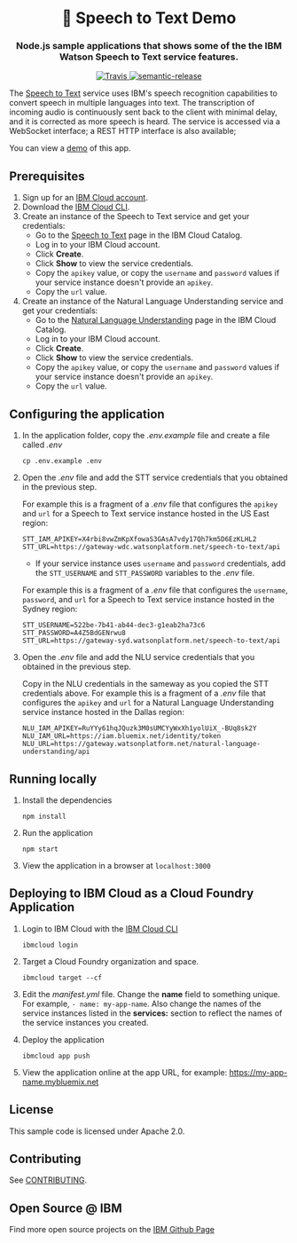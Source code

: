 <h1 align="center" style="border-bottom: none;">🎤 Speech to Text Demo </h1>
<h3 align="center">Node.js sample applications that shows some of the the IBM Watson Speech to Text service features.</h3>
<p align="center">
  <a href="http://travis-ci.org/watson-developer-cloud/speech-to-text-nodejs">
    <img alt="Travis" src="https://travis-ci.org/watson-developer-cloud/speech-to-text-nodejs.svg?branch=master">
  </a>
  <a href="#badge">
    <img alt="semantic-release" src="https://img.shields.io/badge/%20%20%F0%9F%93%A6%F0%9F%9A%80-semantic--release-e10079.svg">
  </a>
</p>
</p>

The [Speech to Text][service_url] service uses IBM's speech recognition capabilities to convert speech in multiple languages into text. The transcription of incoming audio is continuously sent back to the client with minimal delay, and it is corrected as more speech is heard. The service is accessed via a WebSocket interface; a REST HTTP interface is also available;

You can view a [demo][demo_url] of this app.

## Prerequisites

1. Sign up for an [IBM Cloud account](https://cloud.ibm.com/registration/).
1. Download the [IBM Cloud CLI](https://cloud.ibm.com/docs/cli/index.html#overview).
1. Create an instance of the Speech to Text service and get your credentials:
    - Go to the [Speech to Text](https://cloud.ibm.com/catalog/services/speech-to-text) page in the IBM Cloud Catalog.
    - Log in to your IBM Cloud account.
    - Click **Create**.
    - Click **Show** to view the service credentials.
    - Copy the `apikey` value, or copy the `username` and `password` values if your service instance doesn't provide an `apikey`.
    - Copy the `url` value.
1. Create an instance of the Natural Language Understanding service and get your credentials:
    - Go to the [Natural Language Understanding](https://cloud.ibm.com/catalog/services/natural-language-understanding) page in the IBM Cloud Catalog.
    - Log in to your IBM Cloud account.
    - Click **Create**.
    - Click **Show** to view the service credentials.
    - Copy the `apikey` value, or copy the `username` and `password` values if your service instance doesn't provide an `apikey`.
    - Copy the `url` value.

## Configuring the application

1. In the application folder, copy the *.env.example* file and create a file called *.env*

    ```
    cp .env.example .env
    ```

2. Open the *.env* file and add the STT service credentials that you obtained in the previous step.

    For example this is a fragment of a *.env* file that configures the `apikey` and `url` for a Speech to Text service instance hosted in the US East region:

    ```
    STT_IAM_APIKEY=X4rbi8vwZmKpXfowaS3GAsA7vdy17Qh7km5D6EzKLHL2
    STT_URL=https://gateway-wdc.watsonplatform.net/speech-to-text/api
    ```

    - If your service instance uses `username` and `password` credentials, add the `STT_USERNAME` and `STT_PASSWORD` variables to the *.env* file.

    For example this is a fragment of a *.env* file that configures the `username`, `password`, and `url` for a Speech to Text service instance hosted in the Sydney region:

    ```
    STT_USERNAME=522be-7b41-ab44-dec3-g1eab2ha73c6
    STT_PASSWORD=A4Z5BdGENrwu8
    STT_URL=https://gateway-syd.watsonplatform.net/speech-to-text/api
    ```

2. Open the *.env* file and add the NLU service credentials that you obtained in the previous step.

    Copy in the NLU credentials in the sameway as you copied the STT credentials above. For example this is a fragment of a *.env* file that configures the `apikey` and `url` for a Natural Language Understanding service instance hosted in the Dallas region:

    ```
    NLU_IAM_APIKEY=RuYYy61hqJQuzk3M0sUMCYyWxXh1yolUiX_-BUq8sk2Y
    NLU_IAM_URL=https://iam.bluemix.net/identity/token
    NLU_URL=https://gateway.watsonplatform.net/natural-language-understanding/api
    ```

## Running locally

1. Install the dependencies

    ```
    npm install
    ```

1. Run the application

    ```
    npm start
    ```

1. View the application in a browser at `localhost:3000`

## Deploying to IBM Cloud as a Cloud Foundry Application

1. Login to IBM Cloud with the [IBM Cloud CLI](https://cloud.ibm.com/docs/cli/index.html#overview)

    ```
    ibmcloud login
    ```

1. Target a Cloud Foundry organization and space.

    ```
    ibmcloud target --cf
    ```

1. Edit the *manifest.yml* file. Change the **name** field to something unique. For example, `- name: my-app-name`. 
Also change the names of the service instances listed in the **services:** section to reflect the names of the service instances you created.

1. Deploy the application

    ```
    ibmcloud app push
    ```

1. View the application online at the app URL, for example: https://my-app-name.mybluemix.net


## License

  This sample code is licensed under Apache 2.0.

## Contributing

  See [CONTRIBUTING](./CONTRIBUTING.md).

## Open Source @ IBM
  Find more open source projects on the [IBM Github Page](http://ibm.github.io/)


[service_url]: https://www.ibm.com/watson/services/speech-to-text/
[docs]: https://cloud.ibm.com/apidocs/speech-to-text
[sign_up]: https://cloud.ibm.com/registration/?target=/catalog/services/speech-to-text/
[demo_url]: https://speech-to-text-demo-nlu.mybluemix.net/
